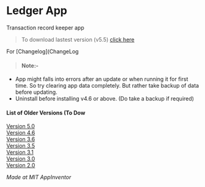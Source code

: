 # Ledger App
 Transaction record keeper app

>To download lastest version (v5.5) [click here](https://github.com/MASTREX/Ledger-App/raw/master/Ledger%20v5.5.apk)

For [Changelog](ChangeLog  

>#### Note:-
* App might falls into errors after an update or when running it for first time. So try clearing app data completely. But rather take backup of data before updating.
* Uninstall before installing v4.6 or above. (Do take a backup if required)


#### List of Older Versions (To Dow
[Version 5.0](https://github.com/MASTREX/Ledger-App/raw/master/Old%20Versions/Ledger%20v5.0.apk)  
[Version 4.6](https://github.com/MASTREX/Ledger-App/raw/master/Old%20Versions/Ledger%20v4.6.apk)  
[Version 3.6](https://github.com/MASTREX/Ledger-App/raw/master/Old%20Versions/Ledger%20v3.6.apk)  
[Version 3.5](https://github.com/MASTREX/Ledger-App/raw/master/Old%20Versions/Ledger%20v3.5.apk)  
[Version 3.1](https://github.com/MASTREX/Ledger-App/raw/master/Old%20Versions/Ledger%20v3.1.apk)  
[Version 3.0](https://github.com/MASTREX/Ledger-App/raw/master/Old%20Versions/Ledger%20v3.0.apk)  
[Version 2.0](https://github.com/MASTREX/Ledger-App/raw/master/Old%20Versions/Ledger%20v2.0.apk)  

_Made at MIT AppInventor_
